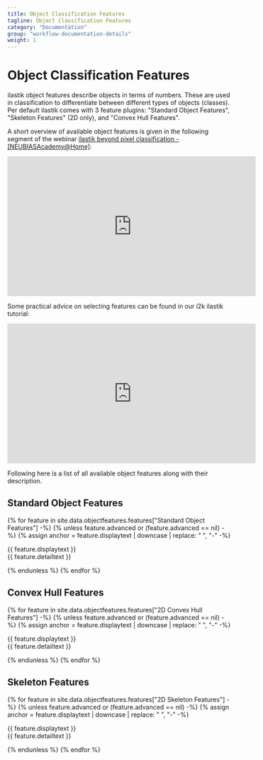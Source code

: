 ```yaml
---
title: Object Classification Features
tagline: Object Classification Features
category: "Documentation"
group: "workflow-documentation-details"
weight: 1
---
```


# Object Classification Features

ilastik object features describe objects in terms of numbers.
These are used in classification to differentiate between different types of objects (classes).
Per default ilastik comes with 3 feature plugins: "Standard Object Features", "Skeleton Features" (2D only), and "Convex Hull Features".

A short overview of available object features is given in the following segment of the webinar [ilastik beyond pixel classification - [NEUBIASAcademy@Home]](https://youtu.be/_ValtSLeAr0):

<iframe width="560" height="315" src="https://www.youtube.com/embed/_ValtSLeAr0?start=840&end=1367;?cc_load_policy=1&rel=0" frameborder="0" allowfullscreen></iframe>

Some practical advice on selecting features can be found in our i2k ilastik tutorial:

<iframe width="560" height="315" src="https://www.youtube.com/embed/F6KbJ487iiU?start=3519&end=3700;?cc_load_policy=1&rel=0" frameborder="0" allowfullscreen></iframe>

Following here is a list of all available object features along with their description.


## Standard Object Features

{% for feature in site.data.objectfeatures.features["Standard Object Features"] -%}
{% unless feature.advanced or (feature.advanced == nil) -%}
{% assign anchor = feature.displaytext | downcase | replace: " ", "-" -%}
<div class="feature-card">
    <div class="feature-header" id="{{ anchor }}">{{ feature.displaytext }}</div>
    <div class="feature-description">{{ feature.detailtext }}</div>
</div>

{% endunless %}
{% endfor %}

## Convex Hull Features

{% for feature in site.data.objectfeatures.features["2D Convex Hull Features"] -%}
{% unless feature.advanced or (feature.advanced == nil) -%}
{% assign anchor = feature.displaytext | downcase | replace: " ", "-" -%}
<div class="feature-card">
    <div class="feature-header" id="{{ anchor }}">{{ feature.displaytext }}</div>
    <div class="feature-description">{{ feature.detailtext }}</div>
</div>

{% endunless %}
{% endfor %}

## Skeleton Features

{% for feature in site.data.objectfeatures.features["2D Skeleton Features"] -%}
{% unless feature.advanced or (feature.advanced == nil) -%}
{% assign anchor = feature.displaytext | downcase | replace: " ", "-" -%}
<div class="feature-card">
    <div class="feature-header" id="{{ anchor }}">{{ feature.displaytext }}</div>
    <div class="feature-description">{{ feature.detailtext }}</div>
</div>

{% endunless %}
{% endfor %}
